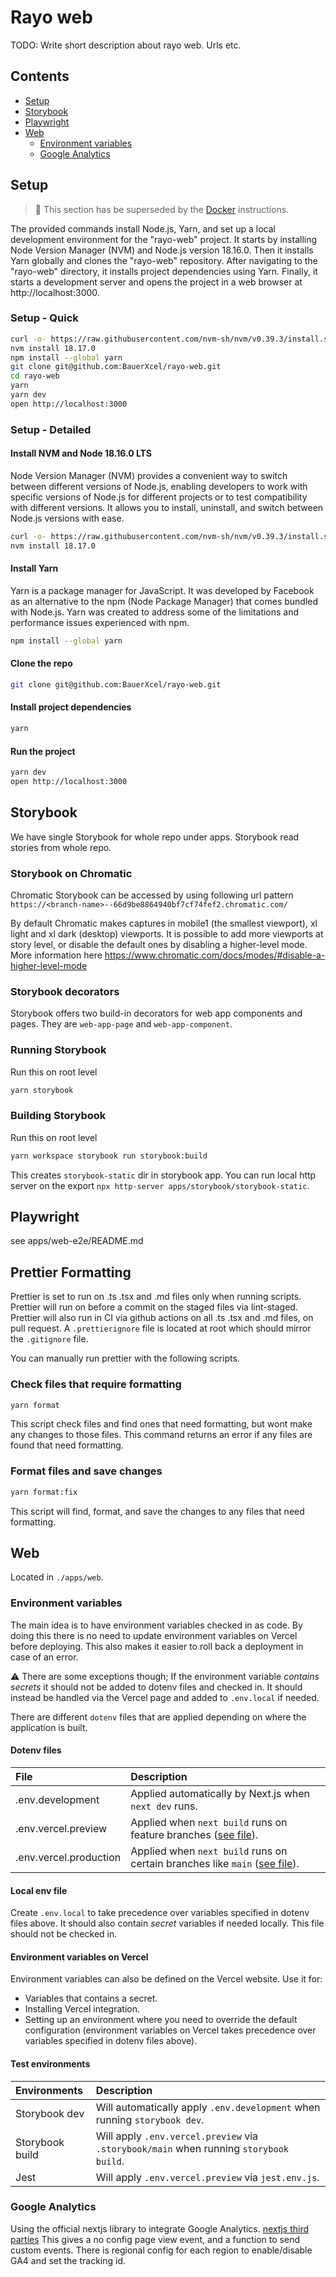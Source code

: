 # Rayo web

TODO: Write short description about rayo web. Urls etc.

## Contents

- [Setup](#setup)
- [Storybook](#storybook)
- [Playwright](#playwright)
- [Web](#web)
  - [Environment variables](#environment-variables)
  - [Google Analytics](#google-analytics)

## Setup

> :stop_sign: This section has be superseded by the [Docker](README.Docker.md) instructions.

The provided commands install Node.js, Yarn, and set up a local development environment for the "rayo-web" project. It
starts by installing Node Version Manager (NVM) and Node.js version 18.16.0. Then it installs Yarn globally and clones
the "rayo-web" repository. After navigating to the "rayo-web" directory, it installs project dependencies using Yarn.
Finally, it starts a development server and opens the project in a web browser at http://localhost:3000.

### Setup - Quick

```sh
curl -o- https://raw.githubusercontent.com/nvm-sh/nvm/v0.39.3/install.sh | bash
nvm install 18.17.0
npm install --global yarn
git clone git@github.com:BauerXcel/rayo-web.git
cd rayo-web
yarn
yarn dev
open http://localhost:3000
```

### Setup - Detailed

#### Install NVM and Node 18.16.0 LTS

Node Version Manager (NVM) provides a convenient way to switch between different versions of Node.js, enabling
developers to work with specific versions of Node.js for different projects or to test compatibility with different
versions. It allows you to install, uninstall, and switch between Node.js versions with ease.

```sh
curl -o- https://raw.githubusercontent.com/nvm-sh/nvm/v0.39.3/install.sh | bash
nvm install 18.17.0
```

#### Install Yarn

Yarn is a package manager for JavaScript. It was developed by Facebook as an alternative to the npm (Node Package
Manager) that comes bundled with Node.js. Yarn was created to address some of the limitations and performance issues
experienced with npm.

```sh
npm install --global yarn
```

#### Clone the repo

```sh
git clone git@github.com:BauerXcel/rayo-web.git
```

#### Install project dependencies

```sh
yarn
```

#### Run the project

```sh
yarn dev
open http://localhost:3000
```

## Storybook

We have single Storybook for whole repo under apps. Storybook read stories from whole repo.

### Storybook on Chromatic

Chromatic Storybook can be accessed by using following url pattern
`https://<branch-name>--66d9be8864940bf7cf74fef2.chromatic.com/`

By default Chromatic makes captures in mobile1 (the smallest viewport), xl light and xl dark (desktop) viewports.
It is possible to add more viewports at story level, or disable the default ones by disabling a higher-level mode.
More information here https://www.chromatic.com/docs/modes/#disable-a-higher-level-mode

### Storybook decorators

Storybook offers two build-in decorators for web app components and pages. They are `web-app-page` and `web-app-component`.

### Running Storybook

Run this on root level

```sh
yarn storybook
```

### Building Storybook

Run this on root level

```sh
yarn workspace storybook run storybook:build
```

This creates `storybook-static` dir in storybook app. You can run local http server on the
export `npx http-server apps/storybook/storybook-static`.

## Playwright

see apps/web-e2e/README.md

## Prettier Formatting

Prettier is set to run on .ts .tsx and .md files only when running scripts.
Prettier will run on before a commit on the staged files via lint-staged.
Prettier will also run in CI via github actions on all .ts .tsx and .md files, on pull request.
A `.prettierignore` file is located at root which should mirror the `.gitignore` file.

You can manually run prettier with the following scripts.

### Check files that require formatting

```sh
yarn format
```

This script check files and find ones that need formatting, but wont make any changes to those files.
This command returns an error if any files are found that need formatting.

### Format files and save changes

```sh
yarn format:fix
```

This script will find, format, and save the changes to any files that need formatting.

## Web

Located in `./apps/web`.

### Environment variables

The main idea is to have environment variables checked in as code. By doing this there is no need to update environment
variables on Vercel before deploying. This also makes it easier to roll back a deployment in case of an error.

:warning: There are some exceptions though; If the environment variable _contains secrets_ it should not be added to
dotenv files and checked in. It should instead be handled via the Vercel page and added to `.env.local` if needed.

There are different `dotenv` files that are applied depending on where the application is built.

#### Dotenv files

| File                   | Description                                                                                                     |
| :--------------------- | :-------------------------------------------------------------------------------------------------------------- |
| .env.development       | Applied automatically by Next.js when `next dev` runs.                                                          |
| .env.vercel.preview    | Applied when `next build` runs on feature branches ([see file](./apps/web/nextPlugins/withEnv.js)).             |
| .env.vercel.production | Applied when `next build` runs on certain branches like `main` ([see file](./apps/web/nextPlugins/withEnv.js)). |

#### Local env file

Create `.env.local` to take precedence over variables specified in dotenv files above. It should also contain _secret_
variables if needed locally. This file should not be checked in.

#### Environment variables on Vercel

Environment variables can also be defined on the Vercel website. Use it for:

- Variables that contains a secret.
- Installing Vercel integration.
- Setting up an environment where you need to override the default configuration (environment variables on Vercel takes
  precedence over variables specified in dotenv files above).

#### Test environments

| Environments    | Description                                                                            |
| :-------------- | :------------------------------------------------------------------------------------- |
| Storybook dev   | Will automatically apply `.env.development` when running `storybook dev`.              |
| Storybook build | Will apply `.env.vercel.preview` via `.storybook/main` when running `storybook build`. |
| Jest            | Will apply `.env.vercel.preview` via `jest.env.js`.                                    |

### Google Analytics

Using the official nextjs library to integrate Google Analytics. [nextjs third parties](https://nextjs.org/docs/app/building-your-application/optimizing/third-party-libraries)
This gives a no config page view event, and a function to send custom events.
There is regional config for each region to enable/disable GA4 and set the tracking id.
